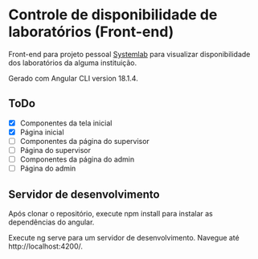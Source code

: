 # Controle de disponibilidade de laboratórios (Front-end)

Front-end para projeto pessoal [Systemlab](https://github.com/jowgaze/systemlab) para visualizar disponibilidade dos laboratórios da alguma instituição.

Gerado com Angular CLI version 18.1.4.

## ToDo
- [x] Componentes da tela inicial
- [x] Página inicial
- [ ] Componentes da página do supervisor
- [ ] Página do supervisor
- [ ] Componentes da página do admin
- [ ] Página do admin

## Servidor de desenvolvimento
Após clonar o repositório, execute npm install para instalar as dependências do angular.

Execute ng serve para um servidor de desenvolvimento. Navegue até http://localhost:4200/.
